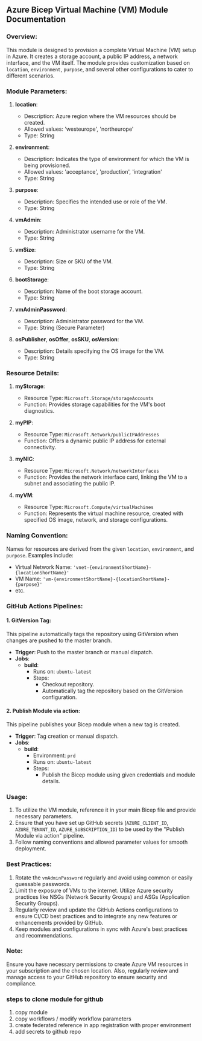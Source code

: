 
## Azure Bicep Virtual Machine (VM) Module Documentation

### Overview:

This module is designed to provision a complete Virtual Machine (VM) setup in Azure. It creates a storage account, a public IP address, a network interface, and the VM itself. The module provides customization based on `location`, `environment`, `purpose`, and several other configurations to cater to different scenarios.

### Module Parameters:

1. **location**:
   - Description: Azure region where the VM resources should be created.
   - Allowed values: 'westeurope', 'northeurope'
   - Type: String
   
2. **environment**:
   - Description: Indicates the type of environment for which the VM is being provisioned.
   - Allowed values: 'acceptance', 'production', 'integration'
   - Type: String

3. **purpose**:
   - Description: Specifies the intended use or role of the VM.
   - Type: String

4. **vmAdmin**:
   - Description: Administrator username for the VM.
   - Type: String

5. **vmSize**:
   - Description: Size or SKU of the VM.
   - Type: String

6. **bootStorage**:
   - Description: Name of the boot storage account.
   - Type: String

7. **vmAdminPassword**:
   - Description: Administrator password for the VM.
   - Type: String (Secure Parameter)

8. **osPublisher**, **osOffer**, **osSKU**, **osVersion**:
   - Description: Details specifying the OS image for the VM.
   - Type: String

### Resource Details:

1. **myStorage**:
   - Resource Type: `Microsoft.Storage/storageAccounts`
   - Function: Provides storage capabilities for the VM's boot diagnostics.

2. **myPIP**:
   - Resource Type: `Microsoft.Network/publicIPAddresses`
   - Function: Offers a dynamic public IP address for external connectivity.

3. **myNIC**:
   - Resource Type: `Microsoft.Network/networkInterfaces`
   - Function: Provides the network interface card, linking the VM to a subnet and associating the public IP.

4. **myVM**:
   - Resource Type: `Microsoft.Compute/virtualMachines`
   - Function: Represents the virtual machine resource, created with specified OS image, network, and storage configurations.

### Naming Convention:

Names for resources are derived from the given `location`, `environment`, and `purpose`. Examples include:
- Virtual Network Name: `'vnet-{environmentShortName}-{locationShortName}'`
- VM Name: `'vm-{environmentShortName}-{locationShortName}-{purpose}'`
- etc.

### GitHub Actions Pipelines:

#### 1. GitVersion Tag:
This pipeline automatically tags the repository using GitVersion when changes are pushed to the master branch.

- **Trigger**: Push to the master branch or manual dispatch.
- **Jobs**:
  - **build**:
    - Runs on: `ubuntu-latest`
    - Steps:
      - Checkout repository.
      - Automatically tag the repository based on the GitVersion configuration.

#### 2. Publish Module via action:
This pipeline publishes your Bicep module when a new tag is created.

- **Trigger**: Tag creation or manual dispatch.
- **Jobs**:
  - **build**:
    - Environment: `prd`
    - Runs on: `ubuntu-latest`
    - Steps:
      - Publish the Bicep module using given credentials and module details.

### Usage:

1. To utilize the VM module, reference it in your main Bicep file and provide necessary parameters.
2. Ensure that you have set up GitHub secrets (`AZURE_CLIENT_ID`, `AZURE_TENANT_ID`, `AZURE_SUBSCRIPTION_ID`) to be used by the "Publish Module via action" pipeline.
3. Follow naming conventions and allowed parameter values for smooth deployment.

### Best Practices:

1. Rotate the `vmAdminPassword` regularly and avoid using common or easily guessable passwords.
2. Limit the exposure of VMs to the internet. Utilize Azure security practices like NSGs (Network Security Groups) and ASGs (Application Security Groups).
3. Regularly review and update the GitHub Actions configurations to ensure CI/CD best practices and to integrate any new features or enhancements provided by GitHub.
4. Keep modules and configurations in sync with Azure's best practices and recommendations.

### Note:

Ensure you have necessary permissions to create Azure VM resources in your subscription and the chosen location. Also, regularly review and manage access to your GitHub repository to ensure security and compliance.


### steps to clone module for github

1. copy module
2. copy workflows / modify workflow parameters
3. create federated reference in app registration with proper environment
4. add secrets to github repo